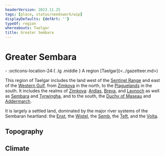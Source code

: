 ```yaml
---
headerVersion: 2023.11.25
tags: [place, status/needswork/wip]
displayDefaults: {defArt: ''}
typeOf: region
whereabouts: Taelgar
title: Greater Sembara
---
```

# Greater Sembara
<div class="grid cards ext-narrow-margin ext-one-column" markdown>
-    :octicons-location-24:{ .lg .middle } A region [Taelgar](<../gazetteer.md>)  
</div>


This region of Taelgar includes the land west of the [Sentinel Range](<../sentinel-range/sentinel-range.md>) and east of the [Western Gulf](<../western-green-sea/western-gulf.md>), from [Zimkova](<zimkova/zimkova.md>) in the north, to the [Plaguelands](<../istaros-watershed/plaguelands.md>) in the south. It includes the realms of [Zimkova](<zimkova/zimkova.md>): [Ardlas](<zimkova/ardlas.md>), [Breva](<zimkova/breva.md>), and [Lavnoch](<zimkova/lavnoch.md>) as well as [Sembara](<sembara/sembara.md>) and [Tyrwingha](<tyrwingha/tyrwingha.md>), and to the south, the [Duchy of Maseau](<duchy-of-maseau/duchy-of-maseau.md>) and [Addermarch](<addermarch/addermarch.md>).

It is largely a settled land, dominated by the major river systems of the Sembaran heartland: the [Enst](<rivers/wistel-enst-watershed/enst.md>), the [Wistel](<rivers/wistel-enst-watershed/wistel.md>), the [Semb](<rivers/semb-watershed/semb.md>), the [Teft](<rivers/teft.md>), and the [Volta](<rivers/volta-watershed/volta.md>).

## Topography

## Climate
